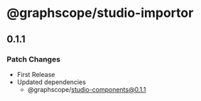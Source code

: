 # @graphscope/studio-importor

## 0.1.1

### Patch Changes

- First Release
- Updated dependencies
  - @graphscope/studio-components@0.1.1

